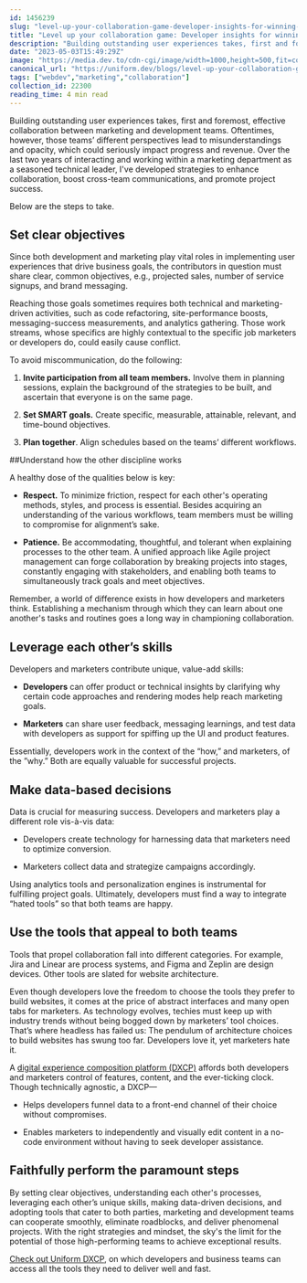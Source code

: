 ```yaml
---
id: 1456239
slug: "level-up-your-collaboration-game-developer-insights-for-winning-with-marketing-pro"
title: "Level up your collaboration game: Developer insights for winning with marketing pros"
description: "Building outstanding user experiences takes, first and foremost, effective collaboration between..."
date: "2023-05-03T15:49:29Z"
image: "https://media.dev.to/cdn-cgi/image/width=1000,height=500,fit=cover,gravity=auto,format=auto/https%3A%2F%2Fdev-to-uploads.s3.amazonaws.com%2Fuploads%2Farticles%2Fjhfuu567f1khlxvglcn0.png"
canonical_url: "https://uniform.dev/blogs/level-up-your-collaboration-game-developer-insights-for-winning-with"
tags: ["webdev","marketing","collaboration"]
collection_id: 22300
reading_time: 4 min read
---
```


Building outstanding user experiences takes, first and foremost, effective collaboration between marketing and development teams. Oftentimes, however, those teams’ different perspectives lead to misunderstandings and opacity, which could seriously impact progress and revenue. Over the last two years of interacting and working within a marketing department as a seasoned technical leader, I've developed strategies to enhance collaboration, boost cross-team communications, and promote project success. 

Below are the steps to take.

## Set clear objectives

Since both development and marketing play vital roles in implementing user experiences that drive business goals, the contributors in question must share clear, common objectives, e.g., projected sales, number of service signups, and brand messaging. 

Reaching those goals sometimes requires both technical and marketing-driven activities, such as code refactoring, site-performance boosts, messaging-success measurements, and analytics gathering. Those work streams, whose specifics are highly contextual to the specific job marketers or developers do, could easily cause conflict.

To avoid miscommunication, do the following:

1. **Invite participation from all team members.** Involve them in planning sessions, explain the background of the strategies to be built, and ascertain that everyone is on the same page.
    
2. **Set SMART goals.** Create specific, measurable, attainable, relevant, and time-bound objectives.
    
3. **Plan together**. Align schedules based on the teams’ different workflows.

##Understand how the other discipline works

A healthy dose of the qualities below is key:

* **Respect.** To minimize friction, respect for each other's operating methods, styles, and process is essential. Besides acquiring an understanding of the various workflows, team members must be willing to compromise for alignment’s sake.
    
* **Patience.** Be accommodating, thoughtful, and tolerant when explaining processes to the other team. A unified approach like Agile project management can forge collaboration by breaking projects into stages, constantly engaging with stakeholders, and enabling both teams to simultaneously track goals and meet objectives.  

Remember, a world of difference exists in how developers and marketers think. Establishing a mechanism through which they can learn about one another's tasks and routines goes a long way in championing collaboration.

## Leverage each other’s skills

Developers and marketers contribute unique, value-add skills:

* **Developers** can offer product or technical insights by clarifying why certain code approaches and rendering modes help reach marketing goals.
    
* **Marketers** can share user feedback, messaging learnings, and test data with developers as support for spiffing up the UI and product features. 

Essentially, developers work in the context of the “how,” and marketers, of the ”why.” Both are equally valuable for successful projects.

## Make data-based decisions

Data is crucial for measuring success. Developers and marketers play a different role vis-à-vis data:

* Developers create technology for harnessing data that marketers need to optimize conversion.
    
* Marketers collect data and strategize campaigns accordingly. 

Using analytics tools and personalization engines is instrumental for fulfilling project goals. Ultimately, developers must find a way to integrate “hated tools” so that both teams are happy.

## Use the tools that appeal to both teams

Tools that propel collaboration fall into different categories. For example, Jira and Linear are process systems, and Figma and Zeplin are design devices. Other tools are slated for website architecture.

Even though developers love the freedom to choose the tools they prefer to build websites, it comes at the price of abstract interfaces and many open tabs for marketers. As technology evolves, techies must keep up with industry trends without being bogged down by marketers’ tool choices. That’s where headless has failed us: The pendulum of architecture choices to build websites has swung too far. Developers love it, yet marketers hate it. 

A [digital experience composition platform (DXCP)](https://uniform.dev/what-is-digital-experience-composition) affords both developers and marketers control of features, content, and the ever-ticking clock. Though technically agnostic, a DXCP—

* Helps developers funnel data to a front-end channel of their choice without compromises. 
    
* Enables marketers to independently and visually edit content in a no-code environment without having to seek developer assistance.
    
## Faithfully perform the paramount steps

By setting clear objectives, understanding each other's processes, leveraging each other’s unique skills, making data-driven decisions, and adopting tools that cater to both parties, marketing and development teams can cooperate smoothly, eliminate roadblocks, and deliver phenomenal projects. With the right strategies and mindset, the sky's the limit for the potential of those high-performing teams to achieve exceptional results.

[Check out Uniform DXCP](https://uniform.dev/demo), on which developers and business teams can access all the tools they need to deliver well and fast.

